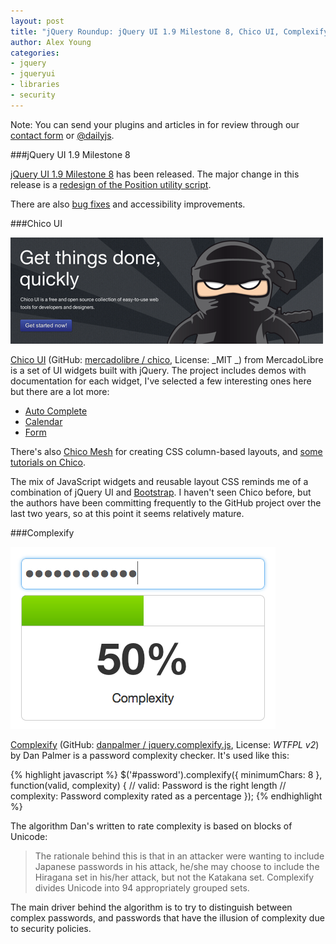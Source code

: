 ```yaml
---
layout: post
title: "jQuery Roundup: jQuery UI 1.9 Milestone 8, Chico UI, Complexify"
author: Alex Young
categories: 
- jquery
- jqueryui
- libraries
- security
---
```


<div class="intro">
Note: You can send your plugins and articles in for review through our <a href="/contact.html">contact form</a> or <a href="http://twitter.com/dailyjs">@dailyjs</a>.
</div>

###jQuery UI 1.9 Milestone 8

[jQuery UI 1.9 Milestone 8](http://blog.jqueryui.com/2012/05/jquery-ui-1-9-milestone-8-position/) has been released.  The major change in this release is a [redesign of the Position utility script](http://wiki.jqueryui.com/w/page/12138026/Position).

There are also [bug fixes](http://bugs.jqueryui.com/query?resolution=fixed&milestone=1.9&group=component&col=id&col=summary&col=type&col=priority&report=20&order=priority) and accessibility improvements.

###Chico UI

![Chico banner](/images/posts/chico.png)

[Chico UI](http://chico-ui.com.ar/) (GitHub: [mercadolibre / chico](https://github.com/mercadolibre/chico), License: _MIT _) from MercadoLibre is a set of UI widgets built with jQuery.  The project includes demos with documentation for each widget, I've selected a few interesting ones here but there are a lot more:

* [Auto Complete](http://chico-ui.com.ar/widgets/auto-complete)
* [Calendar](http://chico-ui.com.ar/widgets/calendar)
* [Form](http://chico-ui.com.ar/widgets/form)

There's also [Chico Mesh](http://chico-ui.com.ar/mesh) for creating CSS column-based layouts, and [some tutorials on Chico](http://chico-ui.com.ar/guides).

The mix of JavaScript widgets and reusable layout CSS reminds me of a combination of jQuery UI and [Bootstrap](http://twitter.github.com/bootstrap/).  I haven't seen Chico before, but the authors have been committing frequently to the GitHub project over the last two years, so at this point it seems relatively mature.

###Complexify

![Complexify](/images/posts/complexify.png)

[Complexify](http://danpalmer.me/jquery-complexify) (GitHub: [danpalmer / jquery.complexify.js](https://github.com/danpalmer/jquery.complexify.js), License: _WTFPL v2_) by Dan Palmer is a password complexity checker.  It's used like this:

{% highlight javascript %}
$('#password').complexify({ minimumChars: 8 }, function(valid, complexity) {
  // valid: Password is the right length
  // complexity: Password complexity rated as a percentage
});
{% endhighlight %}

The algorithm Dan's written to rate complexity is based on blocks of Unicode:

> The rationale behind this is that in an attacker were wanting to include Japanese passwords in his attack, he/she may choose to include the Hiragana set in his/her attack, but not the Katakana set. Complexify divides Unicode into 94 appropriately grouped sets.

The main driver behind the algorithm is to try to distinguish between complex passwords, and passwords that have the illusion of complexity due to security policies.
